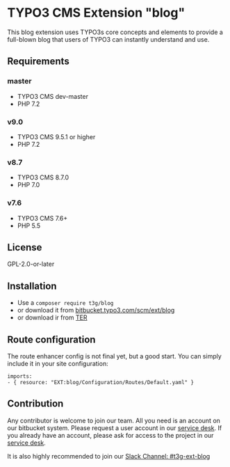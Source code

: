 # TYPO3 CMS Extension "blog"

This blog extension uses TYPO3s core concepts and elements to provide a full-blown blog that users of TYPO3 can instantly understand and use.

## Requirements

### master
- TYPO3 CMS dev-master
- PHP 7.2

### v9.0
- TYPO3 CMS 9.5.1 or higher
- PHP 7.2

### v8.7
- TYPO3 CMS 8.7.0
- PHP 7.0

### v7.6
- TYPO3 CMS 7.6+
- PHP 5.5

## License
GPL-2.0-or-later

## Installation

* Use a `composer require t3g/blog`
* or download it from [bitbucket.typo3.com/scm/ext/blog](https://bitbucket.typo3.com/scm/ext/blog)
* or download ir from [TER](https://extensions.typo3.org/extension/blog/)

## Route configuration
The route enhancer config is not final yet, but a good start. You can simply include it in your site configuration:

    imports:
    - { resource: "EXT:blog/Configuration/Routes/Default.yaml" }

## Contribution

Any contributor is welcome to join our team. All you need is an account on our bitbucket system.
Please request a user account in our [service desk](https://jira.typo3.com/servicedesk/customer/portal/3/group/21). If you already have an account, please ask for access to the project in our [service desk](https://jira.typo3.com/servicedesk/customer/portal/3/group/21).

It is also highly recommended to join our [Slack Channel: #t3g-ext-blog](https://typo3.slack.com/archives/t3g-ext-blog)

